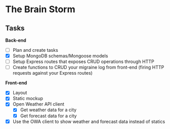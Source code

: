 # The Brain Storm

## Tasks

**Back-end**

- [ ] Plan and create tasks
- [x] Setup MongoDB schemas/Mongoose models
- [ ] Setup Express routes that exposes CRUD operations through HTTP
- [ ] Create functions to CRUD your migraine log from front-end (firing HTTP
  requests against your Express routes)

**Front-end**

- [x] Layout
- [x] Static mockup
- [x] Open Weather API client
  - [x] Get weather data for a city
  - [x] Get forecast data for a city
- [x] Use the OWA client to show weather and forecast data instead of statics
